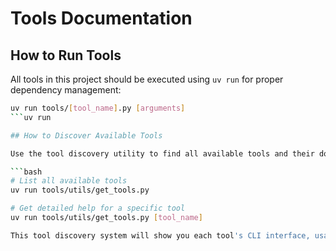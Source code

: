 # Tools Documentation

## How to Run Tools

All tools in this project should be executed using `uv run` for proper dependency management:

```bash
uv run tools/[tool_name].py [arguments]
```uv run

## How to Discover Available Tools

Use the tool discovery utility to find all available tools and their documentation:

```bash
# List all available tools
uv run tools/utils/get_tools.py

# Get detailed help for a specific tool
uv run tools/utils/get_tools.py [tool_name]

This tool discovery system will show you each tool's CLI interface, usage patterns, and help documentation automatically.